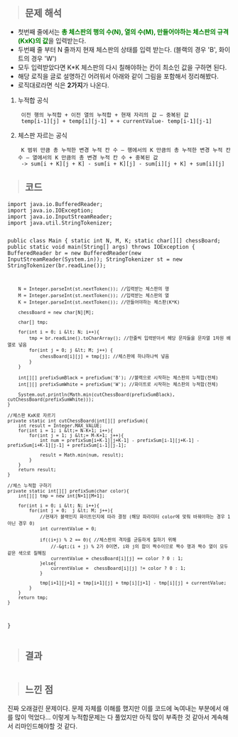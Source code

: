 <p><img alt="" src="https://velog.velcdn.com/images/gayeong39/post/9f63daae-d05c-4962-8977-0c10fb90e7c2/image.png" /></p>
<blockquote>
<h2 id="문제-해석">문제 해석</h2>
</blockquote>
<ul>
<li>첫번째 줄에서는 <span style="color: green;"><strong>총 체스판의 행의 수(N), 열의 수(M), 만들어야하는 체스판의 규격(KxK)의 값</strong></span>을 입력받는다.</li>
<li>두번째 줄 부터 N 줄까지 현재 체스판의 상태를 입력 받는다. (블랙의 경우 'B', 화이트의 경우 'W')</li>
<li>모두 입력받았다면 K*K 체스판의 다시 칠해야하는 칸이 최소인 값을 구하면 된다. </li>
<li>해당 로직을 글로 설명하긴 어려워서 아래와 같이 그림을 포함해서 정리해봤다. 
<img alt="" src="https://velog.velcdn.com/images/gayeong39/post/92bded77-e756-4a7c-b1de-c574e9174c65/image.png" /></li>
<li>로직대로라면 식은 <strong>2가지</strong>가 나온다.</li>
</ul>
<ol>
<li>누적합 공식<pre><code> 이전 행의 누적합 + 이전 열의 누적합 + 현재 자리의 값 – 중복된 값
 temp[i-1][j] + temp[i][j-1] + + currentValue- temp[i-1][j-1]</code></pre></li>
<li>체스판 자르는 공식<pre><code> K 범위 만큼 총 누적한 변경 누적 칸 수 – 행에서의 K 만큼의 총 누적한 변경 누적 칸수 – 열에서의 K 만큼의 총 변경 누적 칸 수 + 중복된 값
 -&gt; sum[i + K][j + K] - sum[i + K][j] - sum[i][j + K] + sum[i][j]</code></pre></li>
</ol>
<blockquote>
<h2 id="코드">코드</h2>
</blockquote>
<pre><code class="language-java">import java.io.BufferedReader;
import java.io.IOException;
import java.io.InputStreamReader;
import java.util.StringTokenizer;

public class Main {
    static int N, M, K;
    static char[][] chessBoard;
    public static void main(String[] args) throws IOException {
        BufferedReader br = new BufferedReader(new InputStreamReader(System.in));
        StringTokenizer st = new StringTokenizer(br.readLine());

        N = Integer.parseInt(st.nextToken()); //입력받는 체스판의 행
        M = Integer.parseInt(st.nextToken()); //입력받는 체스판의 열
        K = Integer.parseInt(st.nextToken()); //만들어야하는 체스판(K*K)

        chessBoard = new char[N][M];

        char[] tmp;

        for(int i = 0; i &lt; N; i++){
            tmp = br.readLine().toCharArray(); //한줄씩 입력받아서 해당 문자들을 문자열 1차원 배열로 넣음
            for(int j = 0; j &lt; M; j++) {
                chessBoard[i][j] = tmp[j]; //체스판에 하나하나씩 넣음
            }
        }

        int[][] prefixSumBlack = prefixSum('B'); //블랙으로 시작하는 체스판의 누적합(전체)
        int[][] prefixSumWhite = prefixSum('W'); //화이트로 시작하는 체스판의 누적합(전체)

        System.out.println(Math.min(cutChessBoard(prefixSumBlack), cutChessBoard(prefixSumWhite)));
    }

    //체스판 KxK로 자르기
    private static int cutChessBoard(int[][] prefixSum){
        int result = Integer.MAX_VALUE;
        for(int i = 1; i &lt;= N-K+1; i++){
            for(int j = 1; j &lt;= M-K+1; j++){
                int num = prefixSum[i+K-1][j+K-1] - prefixSum[i-1][j+K-1] - prefixSum[i+K-1][j-1] + prefixSum[i-1][j-1];

                result = Math.min(num, result);
            }
        }
        return result;
    }

    //체스 누적합 구하기
    private static int[][] prefixSum(char color){
        int[][] tmp = new int[N+1][M+1];

        for(int i = 0; i &lt; N; i++){
            for(int j = 0;  j &lt; M; j++){
                //현재가 블랙인지 화이트인지에 따라 결정 (해당 파라미터 color에 맞춰 바꿔야하는 경우 1 아닌 경우 0)
                int currentValue = 0;

                if((i+j) % 2 == 0){ //체스판의 격자를 균등하게 칠하기 위해
                    //-&gt;(i + j) % 2가 0이면, i와 j의 합이 짝수이므로 짝수 행과 짝수 열이 모두 같은 색으로 칠해짐
                    currentValue = chessBoard[i][j] == color ? 0 : 1;
                }else{
                    currentValue =  chessBoard[i][j] != color ? 0 : 1;
                }

                tmp[i+1][j+1] = tmp[i+1][j] + tmp[i][j+1] - tmp[i][j] + currentValue;
            }
        }
        return tmp;
    }
}</code></pre>
<blockquote>
<h2 id="결과">결과</h2>
</blockquote>
<p><img alt="" src="https://velog.velcdn.com/images/gayeong39/post/cdaa1620-22ff-41c6-9e3c-57c3238c7a1f/image.png" /></p>
<blockquote>
<h2 id="느낀-점">느낀 점</h2>
</blockquote>
<p>진짜 오래걸린 문제이다. 문제 자체를 이해를 했지만 이를 코드에 녹여내는 부분에서 애를 많이 먹었다... 이렇게 누적합문제는 다 풀었지만 아직 많이 부족한 것 같아서 계속해서 리마인드해야할 것 같다.</p>